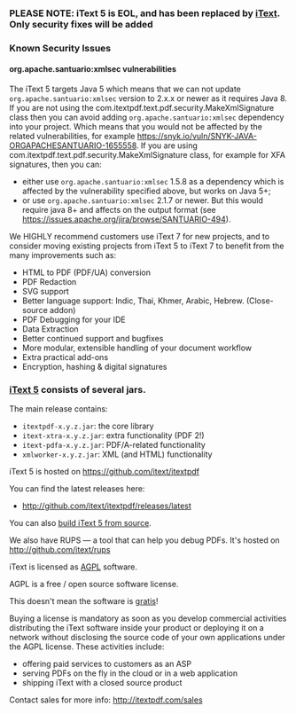 ### **PLEASE NOTE: iText 5 is EOL, and has been replaced by [iText][itext].  Only security fixes will be added**

### Known Security Issues

#### org.apache.santuario:xmlsec vulnerabilities
The iText 5 targets Java 5 which means that we can not update `org.apache.santuario:xmlsec` version to 2.x.x or newer as
it requires Java 8. If you are not using the com.itextpdf.text.pdf.security.MakeXmlSignature class then you can avoid
adding `org.apache.santuario:xmlsec` dependency into your project. Which means that you would not be affected by
the related vulnerabilities, for example https://snyk.io/vuln/SNYK-JAVA-ORGAPACHESANTUARIO-1655558. If you are using
com.itextpdf.text.pdf.security.MakeXmlSignature class, for example for XFA signatures, then you can:
- either use `org.apache.santuario:xmlsec` 1.5.8 as a dependency which is affected by the vulnerability specified above,
 but works on Java 5+;
- or use `org.apache.santuario:xmlsec` 2.1.7 or newer. But this would require java 8+ and affects on the output format
(see https://issues.apache.org/jira/browse/SANTUARIO-494).

We HIGHLY recommend customers use iText 7 for new projects, and to consider moving existing projects from iText 5 to iText 7 to benefit from the many improvements such as:
 
- HTML to PDF (PDF/UA) conversion
- PDF Redaction
- SVG support
- Better language support: Indic, Thai, Khmer, Arabic, Hebrew. (Close-source addon)
- PDF Debugging for your IDE
- Data Extraction
- Better continued support and bugfixes
- More modular, extensible handling of your document workflow
- Extra practical add-ons
- Encryption, hashing & digital signatures


### [iText 5][itext] consists of several jars.

The main release contains:
- ```itextpdf-x.y.z.jar```: the core library
- ```itext-xtra-x.y.z.jar```: extra functionality (PDF 2!)
- ```itext-pdfa-x.y.z.jar```: PDF/A-related functionality
- ```xmlworker-x.y.z.jar```: XML (and HTML) functionality

iText 5 is hosted on https://github.com/itext/itextpdf

You can find the latest releases here:
- http://github.com/itext/itextpdf/releases/latest

You can also [build iText 5 from source][building].

We also have RUPS — a tool that can help you debug PDFs. It's hosted on http://github.com/itext/rups

iText is licensed as [AGPL][agpl] software.

AGPL is a free / open source software license.

This doesn't mean the software is [gratis][gratis]!

Buying a license is mandatory as soon as you develop commercial activities
distributing the iText software inside your product or deploying it on a network
without disclosing the source code of your own applications under the AGPL license.
These activities include:
- offering paid services to customers as an ASP
- serving PDFs on the fly in the cloud or in a web application
- shipping iText with a closed source product

Contact sales for more info: http://itextpdf.com/sales

[agpl]: LICENSE.md
[building]: BUILDING.md
[extrajars]: EXTRAJARS.md
[gratis]: https://en.wikipedia.org/wiki/Gratis_versus_libre
[itext]: http://itextpdf.com/
[itext]: https://github.com/itext/itext
